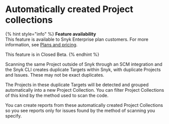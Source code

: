 # Automatically created Project collections

{% hint style="info" %}
**Feature availability**\
This feature is available to Snyk Enterprise plan customers. For more information, see [Plans and pricing](https://snyk.io/plans/).

This feature is in Closed Beta.
{% endhint %}

Scanning the same Project outside of Snyk through an SCM integration and the Snyk CLI creates duplicate Targets within Snyk, with duplicate Projects and Issues. These may not be exact duplicates.

The Projects in these duplicate Targets will be detected and grouped automatically into a new Project Collection. You can filter Project Collections of this kind by the method used to scan the code.

You can create reports from these automatically created Project Collections so you see reports only for issues found by the method of scanning you specify.
